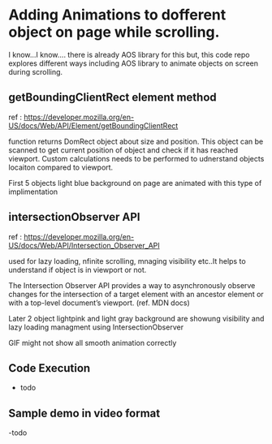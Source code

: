 # Adding Animations to dofferent object on page while scrolling.

I know...I know.... there is already AOS library for this but, this code repo explores different ways including AOS library to animate objects on screen during scrolling.


## getBoundingClientRect element method
ref : https://developer.mozilla.org/en-US/docs/Web/API/Element/getBoundingClientRect

function returns DomRect object about size and position. This object can be scanned to get current position of object and check if it has reached viewport. Custom calculations needs to be performed to udnerstand objects locaiton compared to viewport.

First 5 objects light blue background on page are animated with this type of implimentation 




## intersectionObserver API
ref : https://developer.mozilla.org/en-US/docs/Web/API/Intersection_Observer_API

used for lazy loading, nfinite scrolling, mnaging visibility etc..It helps to understand if object is in viewport or not.

The Intersection Observer API provides a way to asynchronously observe changes for the intersection of a target element with an ancestor element or with a top-level document’s viewport. (ref. MDN docs)

Later 2 object lightpink and light gray background are showung visibility and lazy loading managment using IntersectionObserver

GIF might not show all smooth animation correctly



## Code Execution

- todo



## Sample demo in video format

-todo